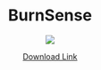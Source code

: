 <div align="center">

# BurnSense

<img src="https://images-ext-1.discordapp.net/external/o76Sb-mrHUN3d5Bq8yIt_lqECUguTHWdY-6hxrvcRAY/https/r2.e-z.host/12cede31-d0e6-4933-a1c9-49bfdf31f5d7/3keedcmk.png">
 
[Download Link](https://github.com/CatsPnewed1337/ForkBounce-Archive/raw/main/Burnsense/BurnSenseb7%20-%20N.jar)
  
</div>

